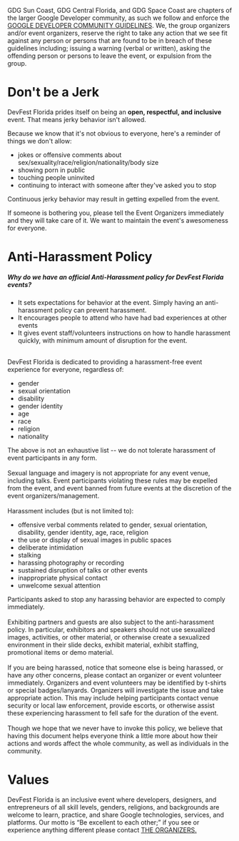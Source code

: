 GDG Sun Coast, GDG Central Florida, and GDG Space Coast are chapters of the larger Google Developer community, as such we follow and
enforce the <a href="https://developers.google.com/groups/guidelines/">GOOGLE DEVELOPER COMMUNITY GUIDELINES</a>. We, the group organizers
and/or event organizers, reserve the right to take any action that we see fit against any person or persons that are found to be in breach
of these guidelines including; issuing a warning (verbal or written), asking the offending person or persons to leave the event, or
expulsion from the group.

<h1>Don't be a Jerk</h1>

DevFest Florida prides itself on being an **open, respectful, and inclusive** event. That means jerky behavior isn't allowed.

Because we know that it's not obvious to everyone, here's a reminder of things we don't allow:

- jokes or offensive comments about sex/sexuality/race/religion/nationality/body size
- showing porn in public
- touching people uninvited
- continuing to interact with someone after they've asked you to stop

Continuous jerky behavior may result in getting expelled from the event. 

If someone is bothering you, please tell the Event Organizers immediately and they will take care of it. 
We want to maintain the event's awesomeness for everyone.

<h1>Anti-Harassment Policy</h1>

<h5>Why do we have an official Anti-Harassment policy for DevFest Florida events?</h5>
<ul>
    <li>
        It sets expectations for behavior at the event. Simply having an anti-harassment policy can prevent
        harassment.
    </li>
    <li>It encourages people to attend who have had bad experiences at other events</li>
    <li>
        It gives event staff/volunteers instructions on how to handle harassment quickly, with minimum
        amount of disruption for the event.
    </li>
</ul>
<br>
DevFest Florida is dedicated to providing a harassment-free event experience for everyone, regardless of:
<ul>
    <li>gender</li>
    <li>sexual orientation</li>
    <li>disability</li>
    <li>gender identity</li>
    <li>age</li>
    <li>race</li>
    <li>religion</li>
    <li>nationality</li>
</ul>

The above is not an exhaustive list -- we do not tolerate harassment of event participants in any form.
<br><br>
Sexual language and imagery is not appropriate for any event venue, including talks. Event participants
violating these rules may be expelled from the event, and event banned from future events at the discretion
of the event organizers/management.
<br><br>
Harassment includes (but is not limited to):
<ul>
    <li>offensive verbal comments related to gender, sexual orientation, disability, gender identity, age,
        race, religion
    </li>
    <li>the use or display of sexual images in public spaces</li>
    <li>deliberate intimidation</li>
    <li>stalking</li>
    <li>harassing photography or recording</li>
    <li>sustained disruption of talks or other events</li>
    <li>inappropriate physical contact</li>
    <li>unwelcome sexual attention</li>
</ul>

Participants asked to stop any harassing behavior are expected to comply immediately.
<br><br>
Exhibiting partners and guests are also subject to the anti-harassment policy. In particular, exhibitors and
speakers should not use sexualized images, activities, or other material, or otherwise create a sexualized
environment in their slide decks, exhibit material, exhibit staffing, promotional items or demo material.
<br><br>
If you are being harassed, notice that someone else is being harassed, or have any other concerns, please
contact an organizer or event volunteer immediately. Organizers and event volunteers may be identified by
t-shirts or special badges/lanyards. Organizers will investigate the issue and take appropriate action. This
may include helping participants contact venue security or local law enforcement, provide escorts, or
otherwise assist these experiencing harassment to fell safe for the duration of the event.
<br><br>
Though we hope that we never have to invoke this policy, we believe that having this document helps everyone
think a little more about how their actions and words affect the whole community, as well as individuals in
the community.

<h1>Values</h1>

<p>
    DevFest Florida is an inclusive event where developers, designers, and entrepreneurs of all skill
    levels, genders, religions, and backgrounds are welcome to learn, practice, and share Google
    technologies, services, and platforms. Our motto is “Be excellent to each other;” if you see or
    experience anything different please contact
    <a href="mailto:organizers@devfestflorida.org" style="text-transform: uppercase">the organizers.</a>
</p>
